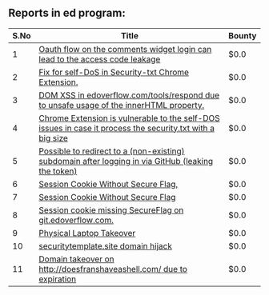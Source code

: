 ## Reports in ed program:
| S.No | Title | Bounty |
| ---- | ----- | ------ |
| 1 | [Oauth flow on the comments widget login can lead to the access code leakage](https://hackerone.com/reports/292783) | $0.0 |
| 2 | [Fix for self-DoS in Security-txt Chrome Extension.](https://hackerone.com/reports/299460) | $0.0 |
| 3 | [DOM XSS in edoverflow.com/tools/respond due to unsafe usage of the innerHTML property.](https://hackerone.com/reports/341969) | $0.0 |
| 4 | [Chrome Extension is vulnerable to the self-DOS issues in case it process the security.txt with a big size](https://hackerone.com/reports/290955) | $0.0 |
| 5 | [Possible to redirect to a (non-existing) subdomain after logging in via GitHub (leaking the token)](https://hackerone.com/reports/292825) | $0.0 |
| 6 | [Session Cookie Without Secure Flag,](https://hackerone.com/reports/343095) | $0.0 |
| 7 | [Session Cookie Without Secure Flag ](https://hackerone.com/reports/343928) | $0.0 |
| 8 | [Session cookie missing SecureFlag on git.edoverflow.com.](https://hackerone.com/reports/345166) | $0.0 |
| 9 | [Physical Laptop Takeover](https://hackerone.com/reports/393615) | $0.0 |
| 10 | [securitytemplate.site domain hijack](https://hackerone.com/reports/538651) | $0.0 |
| 11 | [Domain takeover on http://doesfranshaveashell.com/ due to expiration](https://hackerone.com/reports/692068) | $0.0 |